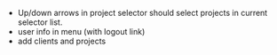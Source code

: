 * Up/down arrows in project selector should select projects in current selector list.
* user info in menu (with logout link)
* add clients and projects
